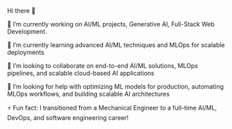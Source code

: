 Hi there 👋

🔭 I’m currently working on AI/ML projects, Generative AI, Full-Stack Web Development.

🌱 I’m currently learning advanced AI/ML techniques and MLOps for scalable deployments

👯 I’m looking to collaborate on end-to-end AI/ML solutions, MLOps pipelines, and scalable cloud-based AI applications

🤔 I’m looking for help with optimizing ML models for production, automating MLOps workflows, and building scalable AI architectures

⚡ Fun fact: I transitioned from a Mechanical Engineer to a full-time AI/ML, DevOps, and software engineering career!
<!---
Shiva191102/Shiva191102 is a ✨ special ✨ repository because its `README.md` (this file) appears on your GitHub profile.
You can click the Preview link to take a look at your changes.
--->
